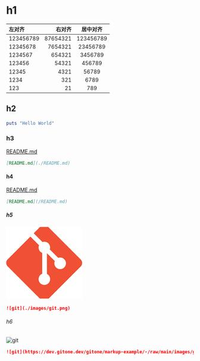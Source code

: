 
# h1

| 左对齐    | 右对齐   | 居中对齐  |
| :-------- | -------: | :-------: |
| 123456789 | 87654321 | 123456789 |
| 12345678  | 7654321  | 23456789  |
| 1234567   | 654321   | 3456789   |
| 123456    | 54321    | 456789    |
| 12345     | 4321     | 56789     |
| 1234      | 321      | 6789      |
| 123       | 21       | 789       |

## h2

```ruby
puts "Hello World"
```

### h3

[README.md](./README.md)

```markdown
[README.md](./README.md)
```

#### h4

[README.md](/README.md)

```markdown
[README.md](/README.md)
```

##### h5

![git](./images/git.png)

```markdown
![git](./images/git.png)
```

###### h6

![git](https://dev.gitone.dev/gitone/markup-example/-/raw/main/images/git.png)

```md
![git](https://dev.gitone.dev/gitone/markup-example/-/raw/main/images/git.png)
```
